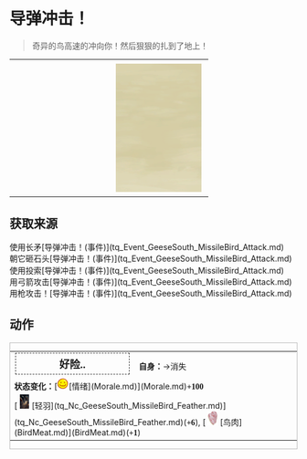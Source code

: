 # 导弹冲击！  
> 奇异的鸟高速的冲向你！然后狠狠的扎到了地上！  
  
<table class="table table-bordered" data-toggle="table"  data-show-header="false"><thead style="display:none"><tr ><th  style="width:50%;text-align:left;vertical-align:top;"  data-sortable="true"  >title</th><th  style="width:50%;text-align:left;vertical-align:top;"  ></th></tr></thead><tr ><td  style="width:50%;text-align:left;vertical-align:top;"  ></td><td  style="width:50%;text-align:left;vertical-align:top;"  ><div style="float:right; margin:5px"><div class="gamecard" style="width:150px; height:225px;"><a href="tq_Event_GeeseSouth_MissileBird_Attack_Fail.md" style="color:black"><img class="bg" decoding="async" src="Sprite/BG_SandFront.png" href="a.md" style="max-width:150px;max-height:225px;"><img decoding="async" src="Sprite/tq/GeeseSouth_Bird_TypeOne.jpg" class="cardimageNoBack" style="transform: translate(-50%, 0%) scale(0.4398826979472141);"><span style="font-size: 25px;">导弹冲击！</span></a></div></div></td></tr></tbody></table>  
  
## 获取来源  
<div style="display:inline-block"><div class="gamedatalist" style="text-align:left;min-width:200px;min-height:0px;"><div style="display:inline-block"><div style="display:inline-block;vertical-align:middle;">使用长矛</div><div style="display:inline-block;vertical-align:middle;">[导弹冲击！(事件)](tq_Event_GeeseSouth_MissileBird_Attack.md)</div></div></div><div class="gamedatalist" style="text-align:left;min-width:200px;min-height:0px;"><div style="display:inline-block"><div style="display:inline-block;vertical-align:middle;">朝它砸石头</div><div style="display:inline-block;vertical-align:middle;">[导弹冲击！(事件)](tq_Event_GeeseSouth_MissileBird_Attack.md)</div></div></div><div class="gamedatalist" style="text-align:left;min-width:200px;min-height:0px;"><div style="display:inline-block"><div style="display:inline-block;vertical-align:middle;">使用投索</div><div style="display:inline-block;vertical-align:middle;">[导弹冲击！(事件)](tq_Event_GeeseSouth_MissileBird_Attack.md)</div></div></div><div class="gamedatalist" style="text-align:left;min-width:200px;min-height:0px;"><div style="display:inline-block"><div style="display:inline-block;vertical-align:middle;">用弓箭攻击</div><div style="display:inline-block;vertical-align:middle;">[导弹冲击！(事件)](tq_Event_GeeseSouth_MissileBird_Attack.md)</div></div></div><div class="gamedatalist" style="text-align:left;min-width:200px;min-height:0px;"><div style="display:inline-block"><div style="display:inline-block;vertical-align:middle;">用枪攻击！</div><div style="display:inline-block;vertical-align:middle;">[导弹冲击！(事件)](tq_Event_GeeseSouth_MissileBird_Attack.md)</div></div></div></div>  
  
## 动作  
<div  style="border:1px solid #BBB"><table><tr><td rowspan="2" style="width:200px;text-align:center;font-size:1.3em;font-weight:bold"><div style="padding:5px;border:1px dashed #333"><div>好险..</div></div></td><td></td></tr><tr><td><b>自身：</b>→消失</td></tr><tr><td colspan="2"><b>状态变化：</b>[<div style="width:20px;display:inline-block;text-align:center"><img decoding="async" src="../wiki/Sprite/Content.png" href="a.md" style="max-width:20px;max-height:20px;"></div>[情绪](Morale.md)](Morale.md)<span style="font-family:ui-monospace"><b>+100</b></span></td></tr><tr><td colspan="2">[<div style="width:25px;display:inline-block;text-align:center"><img decoding="async" src="Sprite/tq/Feather_Fly(1).png" href="a.md" style="max-width:25px;max-height:25px;"></div>[轻羽](tq_Nc_GeeseSouth_MissileBird_Feather.md)](tq_Nc_GeeseSouth_MissileBird_Feather.md)(<span style="font-family:ui-monospace"><b>+6</b></span>), [<div style="width:25px;display:inline-block;text-align:center"><img decoding="async" src="../wiki/Sprite/SeagullMeat.png" href="a.md" style="max-width:25px;max-height:25px;"></div>[鸟肉](BirdMeat.md)](BirdMeat.md)(<span style="font-family:ui-monospace"><b>+1</b></span>)</td></tr></table></div>  
  
  


<script>document.title="导弹冲击！ - 卡牌生存百科 Card Survival Wiki";</script>